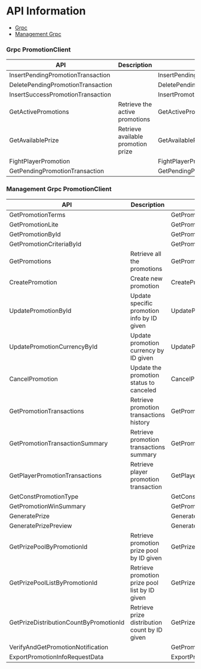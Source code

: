 # API Information
- [Grpc](#grpc-promotionclient)
- [Management Grpc](#management-grpc-promotionclient)

### Grpc PromotionClient

|  API | Description | Request | Response |
| ------ | ------ | ------ | ------ |
| InsertPendingPromotionTransaction |  | InsertPendingPromotionTransactionRequest | InsertPendingPromotionTransactionResponse |
| DeletePendingPromotionTransaction |  | DeletePendingPromotionTransactionRequest | DeletePendingPromotionTransactionResponse |
| InsertSuccessPromotionTransaction |  | InsertPromotionTransactionRequest | InsertPromotionTransactionResponse |
| GetActivePromotions | Retrieve the active promotions | GetActivePromotionsRequest | GetPromotionsResponse |
| GetAvailablePrize | Retrieve available promotion prize | GetAvailablePrizeRequest | CommonResponse |
| FightPlayerPromotion |  | FightPlayerPromotionRequest | FightPlayerPromotionResponse |
| GetPendingPromotionTransaction |  | GetPendingPromotionTransactionRequest | GetPendingPromotionTransactionResponse |

### Management Grpc PromotionClient

|  API | Description | Request | Response |
| ------ | ------ | ------ | ------ |
| GetPromotionTerms |  | GetPromotionTermsRequest | GetPromotionTermsResponse |
| GetPromotionLite |  | GetPromotionLiteRequest | GetPromotionLiteResponse |
| GetPromotionById |  | GetPromotionByIdRequest | GetPromotionByIdResponse |
| GetPromotionCriteriaById |  | GetPromotionCriteriaByPromotionIdRequest | GetPromotionCriteriaByPromotionIdResponse |
| GetPromotions | Retrieve all the promotions | GetPromotionsRequest | GetPromotionsResponse |
| CreatePromotion | Create new promotion | CreatePromotionRequest | CreatePromotionResponse |
| UpdatePromotionById | Update specific promotion info by ID given | UpdatePromotionByIdRequest | UpdatePromotionByIdResponse |
| UpdatePromotionCurrencyById | Update promotion currency by ID given | UpdatePromotionCurrencyByIdRequest | UpdatePromotionByIdResponse |
| CancelPromotion | Update the promotion status to canceled | CancelPromotionRequest | CancelPromotionResponse |
| GetPromotionTransactions | Retrieve promotion transactions history | GetPromotionTransactionRequest | GetPromotionTransactionResponse |
| GetPromotionTransactionSummary | Retrieve promotion transactions summary | GetPromotionTransactionSummaryRequest | GetPromotionTransactionSummaryResponse |
| GetPlayerPromotionTransactions | Retrieve player promotion transaction | GetPlayerPromotionTransactionRequest | GetPlayerPromotionTransactionResponse |
| GetConstPromotionType |  | GetConstPromotionTypeRequest | GetConstPromotionTypeResponse |
| GetPromotionWinSummary |  | GetPromotionWinSummaryRequest | GetPromotionWinSummaryResponse |
| GeneratePrize |  | GeneratePrizeRequest | GeneratePrizeResponse |
| GeneratePrizePreview |  | GeneratePrizePreviewRequest | GeneratePrizePreviewResponse |
| GetPrizePoolByPromotionId | Retrieve promotion prize pool by ID given | GetPrizePoolByPromotionIdRequest | GetPrizePoolByPromotionIdResponse |
| GetPrizePoolListByPromotionId | Retrieve promotion prize pool list by ID given | GetPrizePoolListByPromotionIdRequest | GetPrizePoolListByPromotionIdResponse |
| GetPrizeDistributionCountByPromotionId | Retrieve prize distribution count by ID given | GetPrizeDistributionCountByPromotionIdRequest | GetPrizeDistributionCountByPromotionIdResponse |
| VerifyAndGetPromotionNotification |  | GetPromotionTransactionRequest | VerifyAndGetPromotionNotificationResponse |
| ExportPromotionInfoRequestData |  | ExportPromotionInfoRequestDataRequest | ExportPromotionInfoRequestDataResponse |

